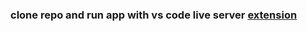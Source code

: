 ### clone repo and run app with vs code live server [extension](https://marketplace.visualstudio.com/items?itemName=ritwickdey.LiveServer)
